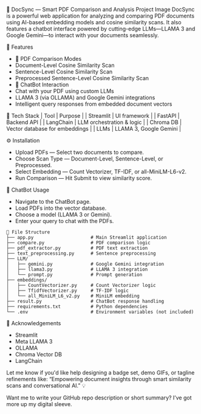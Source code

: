 

📘 DocSync — Smart PDF Comparison and Analysis
Project Image <!-- Add an actual image link or placeholder -->
DocSync is a powerful web application for analyzing and comparing PDF documents using AI-based embedding models and cosine similarity scans. It also features a chatbot interface powered by cutting-edge LLMs—LLAMA 3 and Google Gemini—to interact with your documents seamlessly.

🚀 Features
- 🧠 PDF Comparison Modes
- Document-Level Cosine Similarity Scan
- Sentence-Level Cosine Similarity Scan
- Preprocessed Sentence-Level Cosine Similarity Scan
- 🤖 ChatBot Interaction
- Chat with your PDF using custom LLMs
- LLAMA 3 (via OLLAMA) and Google Gemini integrations
- Intelligent query responses from embedded document vectors

🔧 Tech Stack
| Tool | Purpose | 
| Streamlit | UI framework | 
| FastAPI | Backend API | 
| LangChain | LLM orchestration & logic | 
| Chroma DB | Vector database for embeddings | 
| LLMs | LLAMA 3, Google Gemini | 



⚙️ Installation
- Upload PDFs — Select two documents to compare.
- Choose Scan Type — Document-Level, Sentence-Level, or Preprocessed.
- Select Embedding — Count Vectorizer, TF-IDF, or all-MiniLM-L6-v2.
- Run Comparison — Hit Submit to view similarity score.

💬 ChatBot Usage
- Navigate to the ChatBot page.
- Load PDFs into the vector database.
- Choose a model (LLAMA 3 or Gemini).
- Enter your query to chat with the PDFs.
```
📁 File Structure
├── app.py                     # Main Streamlit application
├── compare.py                 # PDF comparison logic
├── pdf_extractor.py           # PDF text extraction
├── text_preprocessing.py      # Sentence preprocessing
├── LLM/
│   ├── gemini.py              # Google Gemini integration
│   ├── llama3.py              # LLAMA 3 integration
│   └── prompt.py              # Prompt generation
├── embeddings/
│   ├── CountVectorizer.py     # Count Vectorizer logic
│   ├── TfidfVectorizer.py     # TF-IDF logic
│   └── all_MiniLM_L6_v2.py    # MiniLM embedding
├── result.py                  # ChatBot response handling
├── requirements.txt           # Python dependencies
└── .env                       # Environment variables (not included)

```

🙏 Acknowledgements
- Streamlit
- Meta LLAMA 3
- OLLAMA
- Chroma Vector DB
- LangChain

Let me know if you'd like help designing a badge set, demo GIFs, or tagline refinements like:
“Empowering document insights through smart similarity scans and conversational AI.” 💡

Want me to write your GitHub repo description or short summary? I’ve got more up my digital sleeve.
